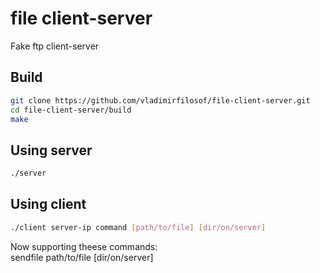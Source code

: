 # file client-server
Fake ftp client-server

## Build
```bash
git clone https://github.com/vladimirfilosof/file-client-server.git
cd file-client-server/build
make
```

## Using server
```bash
./server
```

## Using client
```bash
./client server-ip command [path/to/file] [dir/on/server]
```

Now supporting theese commands: \
sendfile path/to/file [dir/on/server]

